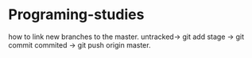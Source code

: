 # Programing-studies
how to link new branches to the master.
untracked-> git add
stage -> git commit
commited -> git push origin master.

